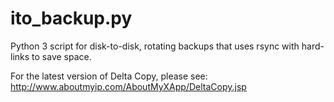 # ito_backup.py
Python 3 script for disk-to-disk, rotating backups that uses rsync with hard-links to save space.

For the latest version of Delta Copy, please see:  http://www.aboutmyip.com/AboutMyXApp/DeltaCopy.jsp
